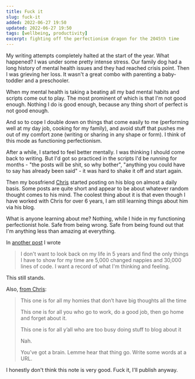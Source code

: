 ```yaml
---
title: Fuck it
slug: fuck-it
added: 2022-06-27 19:50
updated: 2022-06-27 19:50
tags: [wellbeing, productivity]
excerpt: fighting off the perfectionism dragon for the 2045th time 
---
```


My writing attempts completely halted at the start of the year. What happened? I was under some pretty intense stress. Our family dog had a long history of mental health issues and they had reached crisis point. Then I was grieving her loss. It wasn't a great combo with parenting a baby-toddler and a preschooler. 

When my mental health is taking a beating all my bad mental habits and scripts come out to play. The most prominent of which is that I'm not good enough. Nothing I do is good enough, because any thing short of perfect is not good enough.

And so to cope I double down on things that come easily to me (performing well at my day job, cooking for my family), and avoid stuff that pushes me out of my comfort zone (writing or sharing in any shape or form). I think of this mode as functioning perfectionism.

After a while, I started to feel better mentally. I was thinking I should come back to writing. But I'd got so practiced in the scripts I'd be running for months - "the posts will be shit, so why bother", "anything you could have to say has already been said" - it was hard to shake it off and start again.

Then my bossfriend [Chris](https://chriscoyier.net) started posting on his blog on almost a daily basis. Some posts are quite short and appear to be about whatever random thought comes to his mind. The coolest thing about it is that even though I have worked with Chris for over 6 years, I am still learning things about him via his blog.

What is anyone learning about me? Nothing, while I hide in my functioning perfectionist hole. Safe from being wrong. Safe from being found out that I'm anything less than amazing at everything. 

In [another post](/why-write/) I wrote 

> I don't want to look back on my life in 5 years and find the only things I have to show for my time are 5,000 changed nappies and 30,000 lines of code. I want a record of what I'm thinking and feeling.

This still stands. 


Also, [from Chris](https://chriscoyier.net/2022/05/11/%f0%9f%a7%a0%f0%9f%92%ad%e2%9c%8f%ef%b8%8f/):

<blockquote>
  <p>This one is for all my homies that don’t have big thoughts all the time</p>
  <p>This one is for all you who go to work, do a good job, then go home and forget about it.</p>
  <p>This one is for all y’all who are too busy doing stuff to blog about it</p>
  <p>Nah.</p>
  <p>You’ve got a brain. Lemme hear that thing go. Write some words at a URL.</p>
</blockquote>

I honestly don't think this note is very good. Fuck it, I'll publish anyway.